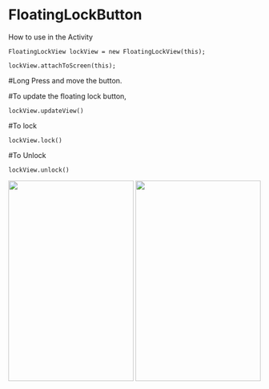 # FloatingLockButton

How to use in the Activity

`FloatingLockView lockView = new FloatingLockView(this); `


`lockView.attachToScreen(this);`


#Long Press and move the button.

#To update the floating lock button,


`lockView.updateView()`

#To lock

`lockView.lock()`

#To Unlock

`lockView.unlock()`

<img src="https://github.com/nileshpawate/FloatingLockButton/blob/master/demo/unlock_1.png" data-canonical-src="https://github.com/nileshpawate/FloatingLockButton/blob/master/demo/unlock_1.png" width="250" height="400" />

<img src="https://github.com/nileshpawate/FloatingLockButton/blob/master/demo/lock_1.png" data-canonical-src="https://github.com/nileshpawate/FloatingLockButton/blob/master/demo/lock_1.png" width="250" height="400" />
 

